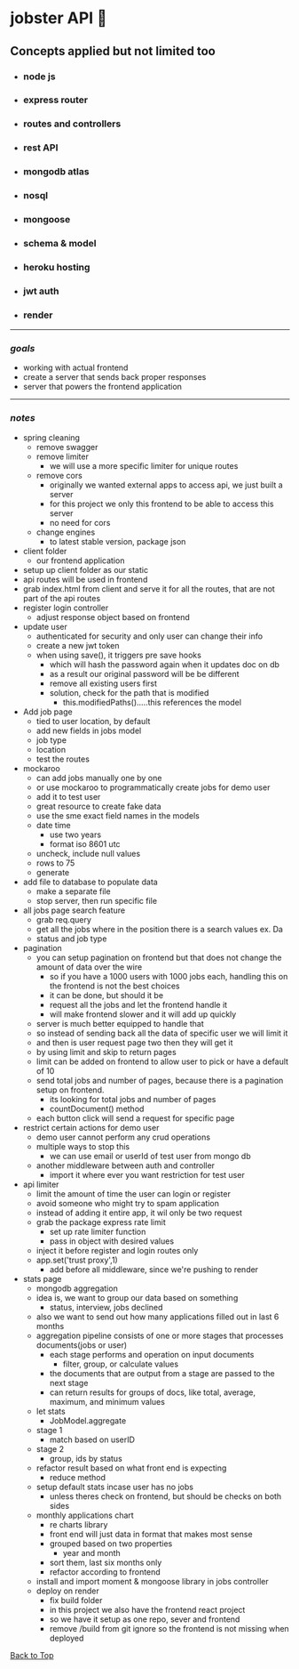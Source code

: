 <a name="custom_anchor_name"></a>

# jobster API :briefcase:

## Concepts applied but not limited too

- ### node js
- ### express router
- ### routes and controllers
- ### rest API
- ### mongodb atlas
- ### nosql
- ### mongoose
- ### schema & model
- ### heroku hosting
- ### jwt auth
- ### render

---

### _goals_

- working with actual frontend
- create a server that sends back proper responses
- server that powers the frontend application

---

### _notes_

- spring cleaning
  - remove swagger
  - remove limiter
    - we will use a more specific limiter for unique routes
  - remove cors
    - originally we wanted external apps to access api, we just built a server
    - for this project we only this frontend to be able to access this server
    - no need for cors
  - change engines
    - to latest stable version, package json
- client folder
  - our frontend application
- setup up client folder as our static
- api routes will be used in frontend
- grab index.html from client and serve it for all the routes, that are not part of the api routes
- register login controller
  - adjust response object based on frontend
- update user
  - authenticated for security and only user can change their info
  - create a new jwt token
  - when using save(), it triggers pre save hooks
    - which will hash the password again when it updates doc on db
    - as a result our original password will be be different
    - remove all existing users first
    - solution, check for the path that is modified
      - this.modifiedPaths().....this references the model
- Add job page
  - tied to user location, by default
  - add new fields in jobs model
  - job type
  - location
  - test the routes
- mockaroo
  - can add jobs manually one by one
  - or use mockaroo to programmatically create jobs for demo user
  - add it to test user
  - great resource to create fake data
  - use the sme exact field names in the models
  - date time
    - use two years
    - format iso 8601 utc
  - uncheck, include null values
  - rows to 75
  - generate
- add file to database to populate data
  - make a separate file
  - stop server, then run specific file
- all jobs page search feature
  - grab req.query
  - get all the jobs where in the position there is a search values ex. Da
  - status and job type
- pagination
  - you can setup pagination on frontend but that does not change the amount of data over the wire
    - so if you have a 1000 users with 1000 jobs each, handling this on the frontend is not the best choices
    - it can be done, but should it be
    - request all the jobs and let the frontend handle it
    - will make frontend slower and it will add up quickly
  - server is much better equipped to handle that
  - so instead of sending back all the data of specific user we will limit it
  - and then is user request page two then they will get it
  - by using limit and skip to return pages
  - limit can be added on frontend to allow user to pick or have a default of 10
  - send total jobs and number of pages, because there is a pagination setup on frontend.
    - its looking for total jobs and number of pages
    - countDocument() method
  - each button click will send a request for specific page
- restrict certain actions for demo user
  - demo user cannot perform any crud operations
  - multiple ways to stop this
    - we can use email or userId of test user from mongo db
  - another middleware between auth and controller
    - import it where ever you want restriction for test user
- api limiter
  - limit the amount of time the user can login or register
  - avoid someone who might try to spam application
  - instead of adding it entire app, it wil only be two request
  - grab the package express rate limit
    - set up rate limiter function
    - pass in object with desired values
  - inject it before register and login routes only
  - app.set('trust proxy',1)
    - add before all middleware, since we're pushing to render
- stats page
  - mongodb aggregation
  - idea is, we want to group our data based on something
    - status, interview, jobs declined
  - also we want to send out how many applications filled out in last 6 months
  - aggregation pipeline consists of one or more stages that processes documents(jobs or user)
    - each stage performs and operation on input documents
      - filter, group, or calculate values
    - the documents that are output from a stage are passed to the next stage
    - can return results for groups of docs, like total, average, maximum, and minimum values
  - let stats
    - JobModel.aggregate
  - stage 1
    - match based on userID
  - stage 2
    - group, ids by status
  - refactor result based on what front end is expecting
    - reduce method
  - setup default stats incase user has no jobs
    - unless theres check on frontend, but should be checks on both sides
  - monthly applications chart
    - re charts library
    - front end will just data in format that makes most sense
    - grouped based on two properties
      - year and month
    - sort them, last six months only
    - refactor according to frontend
  - install and import moment & mongoose library in jobs controller
  - deploy on render
    - fix build folder
    - in this project we also have the frontend react project
    - so we have it setup as one repo, sever and frontend
    - remove /build from git ignore so the frontend is not missing when deployed

[Back to Top](#custom_anchor_name)
